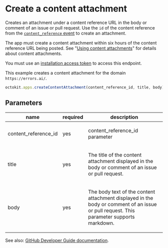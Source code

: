 # Create a content attachment

Creates an attachment under a content reference URL in the body or comment of an issue or pull request. Use the `id` of the content reference from the [`content_reference` event](https://developer.github.com/v3/activity/events/types/#contentreferenceevent) to create an attachment.

The app must create a content attachment within six hours of the content reference URL being posted. See "[Using content attachments](https://developer.github.com/apps/using-content-attachments/)" for details about content attachments.

You must use an [installation access token](https://developer.github.com/apps/building-github-apps/authenticating-with-github-apps/#authenticating-as-an-installation) to access this endpoint.

This example creates a content attachment for the domain `https://errors.ai/`.

```js
octokit.apps.createContentAttachment(content_reference_id, title, body);
```

## Parameters

<table>
  <thead>
    <tr>
      <th>name</th>
      <th>required</th>
      <th>description</th>
    </tr>
  </thead>
  <tbody>
    <tr><td>content_reference_id</td><td>yes</td><td>

content_reference_id parameter

</td></tr>
<tr><td>title</td><td>yes</td><td>

The title of the content attachment displayed in the body or comment of an issue or pull request.

</td></tr>
<tr><td>body</td><td>yes</td><td>

The body text of the content attachment displayed in the body or comment of an issue or pull request. This parameter supports markdown.

</td></tr>
  </tbody>
</table>

See also: [GitHub Developer Guide documentation](endpoint.documentationUrl).
